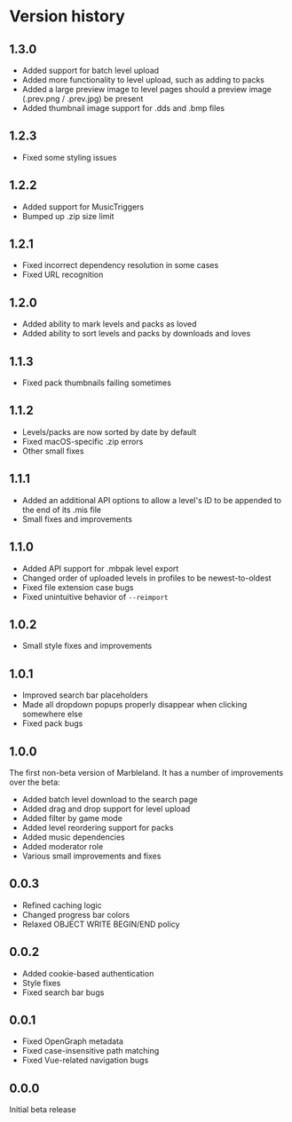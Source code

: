 # Version history

## 1.3.0
- Added support for batch level upload
- Added more functionality to level upload, such as adding to packs
- Added a large preview image to level pages should a preview image (.prev.png / .prev.jpg) be present
- Added thumbnail image support for .dds and .bmp files

## 1.2.3
- Fixed some styling issues

## 1.2.2
- Added support for MusicTriggers
- Bumped up .zip size limit

## 1.2.1
- Fixed incorrect dependency resolution in some cases
- Fixed URL recognition

## 1.2.0
- Added ability to mark levels and packs as loved
- Added ability to sort levels and packs by downloads and loves

## 1.1.3
- Fixed pack thumbnails failing sometimes

## 1.1.2
- Levels/packs are now sorted by date by default
- Fixed macOS-specific .zip errors
- Other small fixes

## 1.1.1
- Added an additional API options to allow a level's ID to be appended to the end of its .mis file
- Small fixes and improvements

## 1.1.0
- Added API support for .mbpak level export
- Changed order of uploaded levels in profiles to be newest-to-oldest
- Fixed file extension case bugs
- Fixed unintuitive behavior of `--reimport`

## 1.0.2
- Small style fixes and improvements

## 1.0.1
- Improved search bar placeholders
- Made all dropdown popups properly disappear when clicking somewhere else
- Fixed pack bugs

## 1.0.0
The first non-beta version of Marbleland. It has a number of improvements over the beta:
- Added batch level download to the search page
- Added drag and drop support for level upload
- Added filter by game mode
- Added level reordering support for packs
- Added music dependencies
- Added moderator role
- Various small improvements and fixes

## 0.0.3
- Refined caching logic
- Changed progress bar colors
- Relaxed OBJECT WRITE BEGIN/END policy

## 0.0.2
- Added cookie-based authentication
- Style fixes
- Fixed search bar bugs

## 0.0.1
- Fixed OpenGraph metadata
- Fixed case-insensitive path matching
- Fixed Vue-related navigation bugs

## 0.0.0
Initial beta release